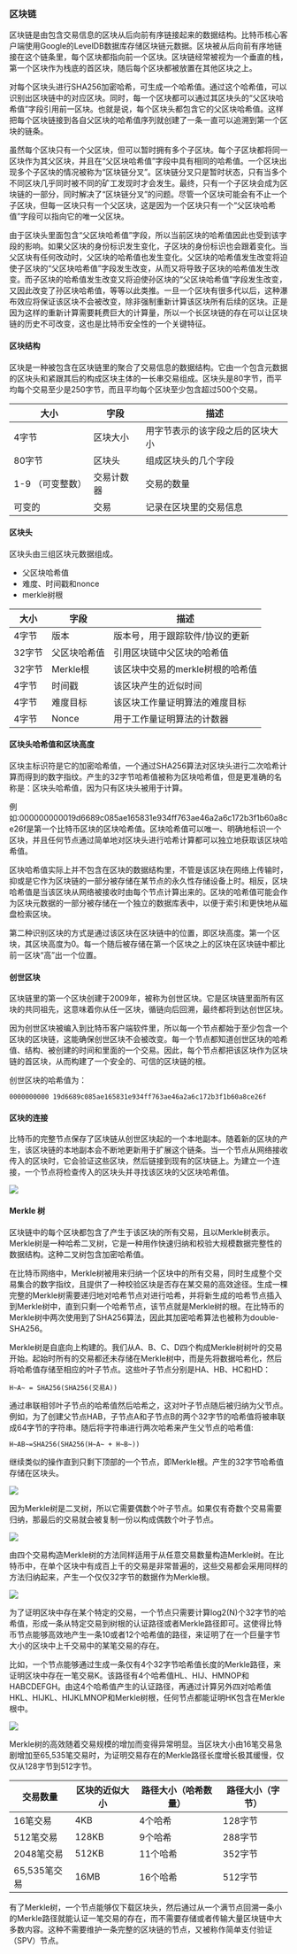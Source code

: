 ### 区块链

区块链是由包含交易信息的区块从后向前有序链接起来的数据结构。比特币核心客户端使用Google的LevelDB数据库存储区块链元数据。区块被从后向前有序地链接在这个链条里，每个区块都指向前一个区块。区块链经常被视为一个垂直的栈，第一个区块作为栈底的首区块，随后每个区块都被放置在其他区块之上。

对每个区块头进行SHA256加密哈希，可生成一个哈希值。通过这个哈希值，可以识别出区块链中的对应区块。同时，每一个区块都可以通过其区块头的“父区块哈希值”字段引用前一区块。也就是说，每个区块头都包含它的父区块哈希值。这样把每个区块链接到各自父区块的哈希值序列就创建了一条一直可以追溯到第一个区块的链条。

虽然每个区块只有一个父区块，但可以暂时拥有多个子区块。每个子区块都将同一区块作为其父区块，并且在“父区块哈希值”字段中具有相同的哈希值。一个区块出现多个子区块的情况被称为“区块链分叉”。区块链分叉只是暂时状态，只有当多个不同区块几乎同时被不同的矿工发现时才会发生。最终，只有一个子区块会成为区块链的一部分，同时解决了“区块链分叉”的问题。尽管一个区块可能会有不止一个子区块，但每一区块只有一个父区块，这是因为一个区块只有一个“父区块哈希值”字段可以指向它的唯一父区块。

由于区块头里面包含“父区块哈希值”字段，所以当前区块的哈希值因此也受到该字段的影响。如果父区块的身份标识发生变化，子区块的身份标识也会跟着变化。当父区块有任何改动时，父区块的哈希值也发生变化。父区块的哈希值发生改变将迫使子区块的“父区块哈希值”字段发生改变，从而又将导致子区块的哈希值发生改变。而子区块的哈希值发生改变又将迫使孙区块的“父区块哈希值”字段发生改变，又因此改变了孙区块哈希值，等等以此类推。一旦一个区块有很多代以后，这种瀑布效应将保证该区块不会被改变，除非强制重新计算该区块所有后续的区块。正是因为这样的重新计算需要耗费巨大的计算量，所以一个长区块链的存在可以让区块链的历史不可改变，这也是比特币安全性的一个关键特征。 

#### 区块结构

区块是一种被包含在区块链里的聚合了交易信息的数据结构。它由一个包含元数据的区块头和紧跟其后的构成区块主体的一长串交易组成。区块头是80字节，而平均每个交易至少是250字节，而且平均每个区块至少包含超过500个交易。

| 大小  | 字段  | 描述  |
| ------------ | ------------ | ------------ |
| 4字节  | 区块大小  | 用字节表示的该字段之后的区块大小  |
| 80字节  | 区块头  | 组成区块头的几个字段  |
| 1-9 （可变整数）| 交易计数器  | 交易的数量  |
| 可变的  | 交易  | 记录在区块里的交易信息  |

#### 区块头

区块头由三组区块元数据组成。
- 父区块哈希值
- 难度、时间戳和nonce
- merkle树根

| 大小  | 字段  | 描述  |
| ------------ | ------------ | ------------ |
| 4字节  | 版本  | 版本号，用于跟踪软件/协议的更新  |
| 32字节  | 父区块哈希值  | 引用区块链中父区块的哈希值  |
| 32字节  | Merkle根  | 该区块中交易的merkle树根的哈希值  |
| 4字节  | 时间戳  | 该区块产生的近似时间  |
| 4字节  | 难度目标  | 该区块工作量证明算法的难度目标  |
| 4字节  | Nonce  | 用于工作量证明算法的计数器  |

#### 区块头哈希值和区块高度

区块主标识符是它的加密哈希值，一个通过SHA256算法对区块头进行二次哈希计算而得到的数字指纹。产生的32字节哈希值被称为区块哈希值，但是更准确的名称是：区块头哈希值，因为只有区块头被用于计算。

例如:000000000019d6689c085ae165831e934ff763ae46a2a6c172b3f1b60a8ce26f是第一个比特币区块的区块哈希值。区块哈希值可以唯一、明确地标识一个区块，并且任何节点通过简单地对区块头进行哈希计算都可以独立地获取该区块哈希值。

区块哈希值实际上并不包含在区块的数据结构里，不管是该区块在网络上传输时，抑或是它作为区块链的一部分被存储在某节点的永久性存储设备上时。相反，区块哈希值是当该区块从网络被接收时由每个节点计算出来的。区块的哈希值可能会作为区块元数据的一部分被存储在一个独立的数据库表中，以便于索引和更快地从磁盘检索区块。

第二种识别区块的方式是通过该区块在区块链中的位置，即区块高度。第一个区块，其区块高度为0。每一个随后被存储在第一个区块之上的区块在区块链中都比前一区块“高”出一个位置。

#### 创世区块

区块链里的第一个区块创建于2009年，被称为创世区块。它是区块链里面所有区块的共同祖先，这意味着你从任一区块，循链向后回溯，最终都将到达创世区块。

因为创世区块被编入到比特币客户端软件里，所以每一个节点都始于至少包含一个区块的区块链，这能确保创世区块不会被改变。每一个节点都知道创世区块的哈希值、结构、被创建的时间和里面的一个交易。因此，每个节点都把该区块作为区块链的首区块，从而构建了一个安全的、可信的区块链的根。 

创世区块的哈希值为：

    0000000000 19d6689c085ae165831e934ff763ae46a2a6c172b3f1b60a8ce26f

#### 区块的连接

比特币的完整节点保存了区块链从创世区块起的一个本地副本。随着新的区块的产生，该区块链的本地副本会不断地更新用于扩展这个链条。当一个节点从网络接收传入的区块时，它会验证这些区块，然后链接到现有的区块链上。为建立一个连接，一个节点将检查传入的区块头并寻找该区块的父区块哈希值。 

![](https://github.com/zeoio/mastering_blockchain/blob/master/blockchain/pictures/Fig701.png)

#### Merkle 树

区块链中的每个区块都包含了产生于该区块的所有交易，且以Merkle树表示。Merkle树是一种哈希二叉树，它是一种用作快速归纳和校验大规模数据完整性的数据结构。这种二叉树包含加密哈希值。

在比特币网络中，Merkle树被用来归纳一个区块中的所有交易，同时生成整个交易集合的数字指纹，且提供了一种校验区块是否存在某交易的高效途径。生成一棵完整的Merkle树需要递归地对哈希节点对进行哈希，并将新生成的哈希节点插入到Merkle树中，直到只剩一个哈希节点，该节点就是Merkle树的根。在比特币的Merkle树中两次使用到了SHA256算法，因此其加密哈希算法也被称为double-SHA256。

Merkle树是自底向上构建的。我们从A、B、C、D四个构成Merkle树树叶的交易开始。起始时所有的交易都还未存储在Merkle树中，而是先将数据哈希化，然后将哈希值存储至相应的叶子节点。这些叶子节点分别是HA、HB、HC和HD：

    H~A~ = SHA256(SHA256(交易A))

通过串联相邻叶子节点的哈希值然后哈希之，这对叶子节点随后被归纳为父节点。 例如，为了创建父节点HAB，子节点A和子节点B的两个32字节的哈希值将被串联成64字节的字符串。随后将字符串进行两次哈希来产生父节点的哈希值:

    H~AB~=SHA256(SHA256(H~A~ + H~B~))

继续类似的操作直到只剩下顶部的一个节点，即Merkle根。产生的32字节哈希值存储在区块头。

![](https://github.com/zeoio/mastering_blockchain/blob/master/blockchain/pictures/Fig702.png)

因为Merkle树是二叉树，所以它需要偶数个叶子节点。如果仅有奇数个交易需要归纳，那最后的交易就会被复制一份以构成偶数个叶子节点。

![](https://github.com/zeoio/mastering_blockchain/blob/master/blockchain/pictures/Fig703.png)

由四个交易构造Merkle树的方法同样适用于从任意交易数量构造Merkle树。在比特币中，在单个区块中有成百上千的交易是非常普遍的，这些交易都会采用同样的方法归纳起来，产生一个仅仅32字节的数据作为Merkle根。

![](https://github.com/zeoio/mastering_blockchain/blob/master/blockchain/pictures/Fig704.png)

为了证明区块中存在某个特定的交易，一个节点只需要计算log2(N)个32字节的哈希值，形成一条从特定交易到树根的认证路径或者Merkle路径即可。这使得比特币节点能够高效地产生一条10或者12个哈希值的路径，来证明了在一个巨量字节大小的区块中上千交易中的某笔交易的存在。

比如，一个节点能够通过生成一条仅有4个32字节哈希值长度的Merkle路径，来证明区块中存在一笔交易K。该路径有4个哈希值HL、HIJ、HMNOP和HABCDEFGH。由这4个哈希值产生的认证路径，再通过计算另外四对哈希值HKL、HIJKL、HIJKLMNOP和Merkle树根，任何节点都能证明HK包含在Merkle根中。

![](https://github.com/zeoio/mastering_blockchain/blob/master/blockchain/pictures/Fig705.png)

Merkle树的高效随着交易规模的增加而变得异常明显。当区块大小由16笔交易急剧增加至65,535笔交易时，为证明交易存在的Merkle路径长度增长极其缓慢，仅仅从128字节到512字节。

| 交易数量  | 区块的近似大小  | 路径大小（哈希数量）  | 路径大小（字节）  |
| ------------ | ------------ | ------------ | ------------ |
| 16笔交易  | 4KB  | 4个哈希  | 128字节  |
| 512笔交易  | 128KB  | 9个哈希  | 288字节  |
| 2048笔交易  | 512KB  | 11个哈希  | 352字节  |
| 65,535笔交易  | 16MB  | 16个哈希  | 512字节  |

有了Merkle树，一个节点能够仅下载区块头，然后通过从一个满节点回溯一条小的Merkle路径就能认证一笔交易的存在，而不需要存储或者传输大量区块链中大多数内容。这种不需要维护一条完整的区块链的节点，又被称作简单支付验证（SPV）节点。 
